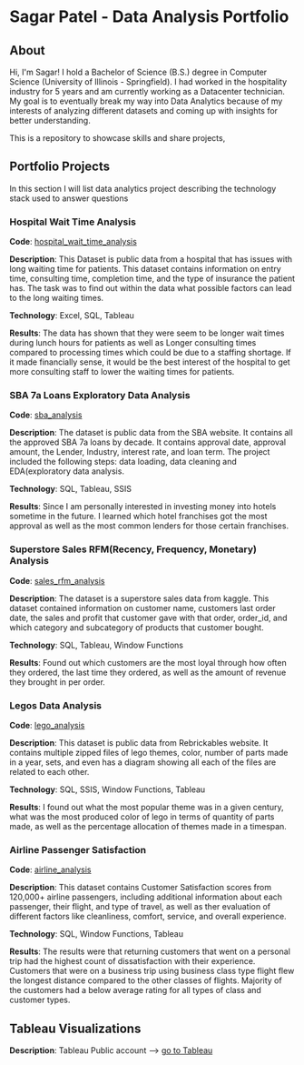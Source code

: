 # Sagar Patel - Data Analysis Portfolio

## About

Hi, I'm Sagar! I hold a Bachelor of Science (B.S.) degree in Computer Science (University of Illinois - Springfield). I had worked in the hospitality industry for 5 years and am currently working as a Datacenter technician. My goal is to eventually break my way into Data Analytics because of my interests of analyzing different datasets and coming up with insights for better understanding.

This is a repository to showcase skills and share projects,

## Portfolio Projects

 In this section I will list data analytics project describing the technology stack used to answer questions
 
### Hospital Wait Time Analysis
**Code**: [hospital_wait_time_analysis](https://github.com/Sagar4patel/analytics_portfolio/blob/main/hospital_wait_time_analysis.sql)

**Description**: This Dataset is public data from a hospital that has issues with long waiting time for patients. This dataset contains information on entry time, consulting time, completion time, and the type of insurance the patient has. The task was to find out within the data what possible factors can lead to the long waiting times.

**Technology**: Excel, SQL, Tableau

**Results**: The data has shown that they were seem to be longer wait times during lunch hours for patients as well as Longer consulting times compared to processing times which could be due to a staffing shortage. If it made financially sense, it would be the best interest of the hospital to get more consulting staff to lower the waiting times for patients.
 
### SBA 7a Loans Exploratory Data Analysis
**Code**: [sba_analysis](https://github.com/Sagar4patel/analytics_portfolio/blob/main/sba_analysis.sql)

**Description**: The dataset is public data from the SBA website. It contains all the approved SBA 7a loans by decade. It contains approval date, approval amount, the Lender, Industry, interest rate, and loan term. The project included the following steps: data loading, data cleaning and EDA(exploratory data analysis. 

**Technology**: SQL, Tableau, SSIS

**Results**: Since I am personally interested in investing money into hotels sometime in the future. I learned which hotel franchises got the most approval as well as the most common lenders for those certain franchises.

### Superstore Sales RFM(Recency, Frequency, Monetary) Analysis
**Code**: [sales_rfm_analysis](https://github.com/Sagar4patel/analytics_portfolio/blob/main/sales_rfm_analysis.sql)

**Description**: The dataset is a superstore sales data from kaggle. This dataset contained information on customer name, customers last order date, the sales and profit that customer gave with that order, order_id, and which category and subcategory of products that customer bought.

**Technology**: SQL, Tableau, Window Functions

**Results**: Found out which customers are the most loyal through how often they ordered, the last time they ordered, as well as the amount of revenue they brought in per order.

### Legos Data Analysis
**Code**: [lego_analysis](https://github.com/Sagar4patel/analytics_portfolio/blob/main/lego_data_analysis.sql)

**Description**: This dataset is public data from Rebrickables website. It contains multiple zipped files of lego themes, color, number of parts made in a year, sets, and even has a diagram showing all each of the files are related to each other.

**Technology**: SQL, SSIS, Window Functions, Tableau

**Results**: I found out what the most popular theme was in a given century, what was the most produced color of lego in terms of quantity of parts made, as well as the percentage allocation of themes made in a timespan.

### Airline Passenger Satisfaction
**Code**: [airline_analysis](https://github.com/Sagar4patel/analytics_portfolio/blob/main/airline_analysis.sql)

**Description**: This dataset contains Customer Satisfaction scores from 120,000+ airline passengers, including additional information about each passenger, their flight, and type of travel, as well as ther evaluation of different factors like cleanliness, comfort, service, and overall experience.

**Technology**: SQL, Window Functions, Tableau

**Results**: The results were that returning customers that went on a personal trip had the highest count of dissatisfaction with their experience. Customers that were on a business trip using business class type flight flew the longest distance compared to the other classes of flights. Majority of the customers had a below average rating for all types of class and customer types. 

## Tableau Visualizations
**Description**: Tableau Public account --> [go to Tableau](https://public.tableau.com/app/profile/sagar.patel5633#!/?newProfile=&activeTab=0)


